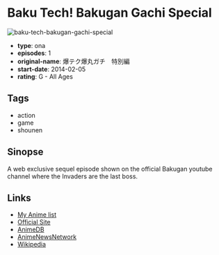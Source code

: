 # Baku Tech! Bakugan Gachi Special

![baku-tech-bakugan-gachi-special](https://cdn.myanimelist.net/images/anime/9/81066.jpg)

-   **type**: ona
-   **episodes**: 1
-   **original-name**: 爆テク爆丸ガチ　特別編
-   **start-date**: 2014-02-05
-   **rating**: G - All Ages

## Tags

-   action
-   game
-   shounen

## Sinopse

A web exclusive sequel episode shown on the official Bakugan youtube channel where the Invaders are the last boss.

## Links

-   [My Anime list](https://myanimelist.net/anime/33708/Baku_Tech_Bakugan_Gachi_Special)
-   [Official Site](http://www.shopro.co.jp/tv/baku-tech/)
-   [AnimeDB](http://anidb.info/perl-bin/animedb.pl?show=anime&aid=9767)
-   [AnimeNewsNetwork](http://www.animenewsnetwork.com/encyclopedia/anime.php?id=15203)
-   [Wikipedia](https://ja.wikipedia.org/wiki/%E7%88%86TECH!%E7%88%86%E4%B8%B8)
